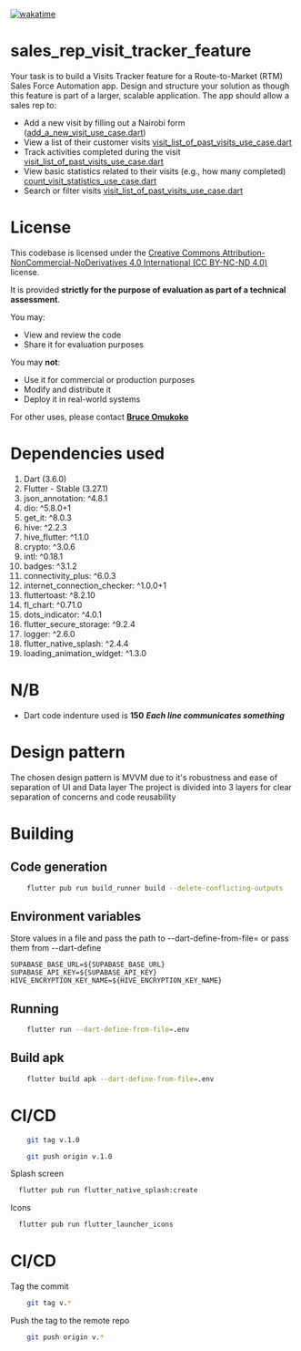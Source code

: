 [![wakatime](https://wakatime.com/badge/user/e508bec6-f1ed-42e9-a365-8c4e69c8dd19/project/cd2034a0-28f1-4885-858e-a6c53b6d69ca.svg)](https://wakatime.com/badge/user/e508bec6-f1ed-42e9-a365-8c4e69c8dd19/project/cd2034a0-28f1-4885-858e-a6c53b6d69ca)

# sales_rep_visit_tracker_feature

Your task is to build a Visits Tracker feature for a Route-to-Market (RTM) Sales Force
Automation app. Design and structure your solution as though this feature is part of a
larger, scalable application.
The app should allow a sales rep to:

* Add a new visit by filling out a
 Nairobi form ([add_a_new_visit_use_case.dart](lib/domain/use_cases/visit/add_a_new_visit_use_case.dart))
* View a list of their customer
  visits [visit_list_of_past_visits_use_case.dart](lib/domain/use_cases/visit/visit_list_of_past_visits_use_case.dart)
* Track activities completed during the
  visit [visit_list_of_past_visits_use_case.dart](lib/domain/use_cases/visit/visit_list_of_past_visits_use_case.dart)
* View basic statistics related to their visits (e.g., how many
  completed) [count_visit_statistics_use_case.dart](lib/domain/use_cases/visit/count_visit_statistics_use_case.dart)
* Search or filter
  visits [visit_list_of_past_visits_use_case.dart](lib/domain/use_cases/visit/visit_list_of_past_visits_use_case.dart)

# License

This codebase is licensed under
the [Creative Commons Attribution-NonCommercial-NoDerivatives 4.0 International (CC BY-NC-ND 4.0)](https://creativecommons.org/licenses/by-nc-nd/4.0/)
license.

It is provided **strictly for the purpose of evaluation as part of a technical assessment**.

You may:

- View and review the code
- Share it for evaluation purposes

You may **not**:

- Use it for commercial or production purposes
- Modify and distribute it
- Deploy it in real-world systems

For other uses, please contact [**Bruce Omukoko**](https://bruc3balo.github.io)

# Dependencies used

1. Dart (3.6.0)
2. Flutter - Stable (3.27.1)
3. json_annotation: ^4.8.1
4. dio: ^5.8.0+1
5. get_it: ^8.0.3
6. hive: ^2.2.3
7. hive_flutter: ^1.1.0
8. crypto: ^3.0.6
9. intl: ^0.18.1
10. badges: ^3.1.2
11. connectivity_plus: ^6.0.3
12. internet_connection_checker: ^1.0.0+1
13. fluttertoast: ^8.2.10
14. fl_chart: ^0.71.0
15. dots_indicator: ^4.0.1
16. flutter_secure_storage: ^9.2.4
17. logger: ^2.6.0
18. flutter_native_splash: ^2.4.4
19. loading_animation_widget: ^1.3.0

# N/B
* Dart code indenture used is **150** **_Each line communicates something_**

# Design pattern

The chosen design pattern is MVVM due to it's robustness and ease of separation of UI and Data layer
The project is divided into 3 layers for clear separation of concerns and code reusability

# Building

## Code generation
```bash
    flutter pub run build_runner build --delete-conflicting-outputs
```

## Environment variables
Store values in a file and pass the path to --dart-define-from-file= or pass them from --dart-define
```properties
SUPABASE_BASE_URL=${SUPABASE_BASE_URL}
SUPABASE_API_KEY=${SUPABASE_API_KEY}
HIVE_ENCRYPTION_KEY_NAME=${HIVE_ENCRYPTION_KEY_NAME}
```

## Running
```bash
    flutter run --dart-define-from-file=.env
```

## Build apk
```bash
    flutter build apk --dart-define-from-file=.env
```

# CI/CD
```bash
    git tag v.1.0
```

```bash
    git push origin v.1.0
```

Splash screen
```bash
  flutter pub run flutter_native_splash:create
```

Icons
```bash
  flutter pub run flutter_launcher_icons
```


# CI/CD

Tag the commit
```bash
    git tag v.*
```

Push the tag to the remote repo
```bash
    git push origin v.*
```